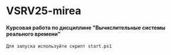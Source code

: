# VSRV25-mirea
#### Курсовая работа по дисциплине "Вычислительные системы реального времени"
~~~~
Для запуска используйте скрипт start.ps1
~~~~